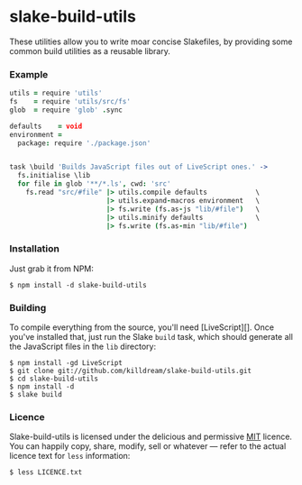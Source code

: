 slake-build-utils
=================

These utilities allow you to write moar concise Slakefiles, by providing some
common build utilities as a reusable library.


### Example

```coffee
utils = require 'utils'
fs    = require 'utils/src/fs'
glob  = require 'glob' .sync

defaults    = void
environment =
  package: require './package.json'


task \build 'Builds JavaScript files out of LiveScript ones.' ->
  fs.initialise \lib
  for file in glob '**/*.ls', cwd: 'src'
    fs.read "src/#file" |> utils.compile defaults            \
                        |> utils.expand-macros environment   \
                        |> fs.write (fs.as-js "lib/#file")   \
                        |> utils.minify defaults             \
                        |> fs.write (fs.as-min "lib/#file")
```


### Installation

Just grab it from NPM:

    $ npm install -d slake-build-utils
    

### Building

To compile everything from the source, you'll need [LiveScript][]. Once you've
installed that, just run the Slake `build` task, which should generate all the
JavaScript files in the `lib` directory:

    $ npm install -gd LiveScript
    $ git clone git://github.com/killdream/slake-build-utils.git
    $ cd slake-build-utils
    $ npm install -d
    $ slake build
    

### Licence

Slake-build-utils is licensed under the delicious and permissive [MIT][]
licence. You can happily copy, share, modify, sell or whatever — refer to the
actual licence text for `less` information:

    $ less LICENCE.txt
    
    
[MIT]: https://github.com/killdream/slake-build-utils/raw/master/LICENCE.txt
